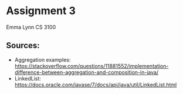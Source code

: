 # Assignment 3
Emma Lynn
CS 3100

## Sources:
* Aggregation examples: https://stackoverflow.com/questions/11881552/implementation-difference-between-aggregation-and-composition-in-java/
* LinkedList: https://docs.oracle.com/javase/7/docs/api/java/util/LinkedList.html


